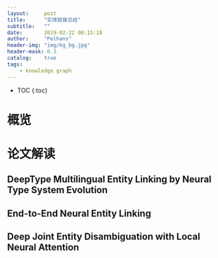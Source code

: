 ```yaml
---
layout:     post
title:      "实体链接总结"
subtitle:   ""
date:       2019-02-22 00:15:18
author:     "Pelhans"
header-img: "img/kg_bg.jpg"
header-mask: 0.3 
catalog:    true
tags:
    - knowledge graph
---
```



* TOC
{:toc}

# 概览

# 论文解读
## DeepType Multilingual Entity Linking by Neural Type System Evolution

## End-to-End Neural Entity Linking

## Deep Joint Entity Disambiguation with Local Neural Attention

## 
